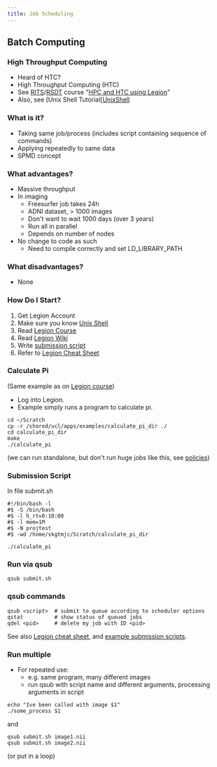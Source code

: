 ```yaml
---
title: Job Scheduling
---
```


## Batch Computing

### High Throughput Computing

* Heard of HTC?
* High Throughput Computing (HTC)
* See [RITS][RITS]/[RSDT][RSDT] course "[HPC and HTC using Legion][HPTCLegion]"
* Also, see [Unix Shell Tutorial[[UnixShell]


### What is it?

* Taking same job/process (includes script containing sequence of commands)
* Applying repeatedly to same data
* SPMD concept


### What advantages?

* Massive throughput
* In imaging
    * Freesurfer job takes 24h
    * ADNI dataset, > 1000 images
    * Don't want to wait 1000 days (over 3 years)
    * Run all in parallel
    * Depends on number of nodes 
* No change to code as such
    * Need to compile correctly and set LD_LIBRARY_PATH
    
### What disadvantages?

* None


### How Do I Start?

1. Get Legion Account
1. Make sure you know [Unix Shell][UnixShell]
1. Read [Legion Course][HPTCLegion]
1. Read [Legion Wiki][LegionWiki]
1. Write [submission script][LegionScript]
1. Refer to [Legion Cheat Sheet][LegionCheats]

### Calculate Pi

(Same example as on [Legion course][HPTCLegion])

* Log into Legion.
* Example simply runs a program to calculate pi.

```
cd ~/Scratch
cp -r /shared/ucl/apps/examples/calculate_pi_dir ./
cd calculate_pi_dir
make
./calculate_pi
```

(we can run standalone, but don't run huge jobs like this, see [policies][LegionPolicies])

### Submission Script

In file submit.sh

```
#!/bin/bash -l
#$ -S /bin/bash
#$ -l h_rt=0:10:00
#$ -l mem=1M
#$ -N projtest
#$ -wd /home/skgtmjc/Scratch/calculate_pi_dir

./calculate_pi
```

### Run via qsub

```
qsub submit.sh
```

### qsub commands

```
qsub <script>  # submit to queue according to scheduler options
qstat          # show status of queued jobs
qdel <pid>     # delete my job with ID <pid>
```
See also [Legion cheat sheet][LegionCheats], and [example submission scripts][LegionScript].


### Run multiple

* For repeated use:
    * e.g. same program, many different images
    * run qsub with script name and different arguments, processing arguments in script

```
echo "Ive been called with image $1"
./some_process $1
```

and

```
qsub submit.sh image1.nii
qsub submit.sh image2.nii
```
(or put in a loop)
    
[RITS]: http://www.ucl.ac.uk/research-it-services/homepage
[RSDT]: http://www.ucl.ac.uk/research-it-services/our-work/research-software-development
[HPTCLegion]: http://development.rc.ucl.ac.uk/training/hptclegion/
[UnixShell]: http://development.rc.ucl.ac.uk/training/hptclegion/SWCShell/
[LegionWiki]: https://wiki.rc.ucl.ac.uk/wiki/Legion
[LegionScript]: https://wiki.rc.ucl.ac.uk/wiki/Example_Submission_Scripts_for_Legion
[LegionCheats]: https://wiki.rc.ucl.ac.uk/mediawiki119/images/a/ad/Legion_ref_sheet.pdf
[LegionPolicies]: https://wiki.rc.ucl.ac.uk/wiki/Legion_Resource_Allocation